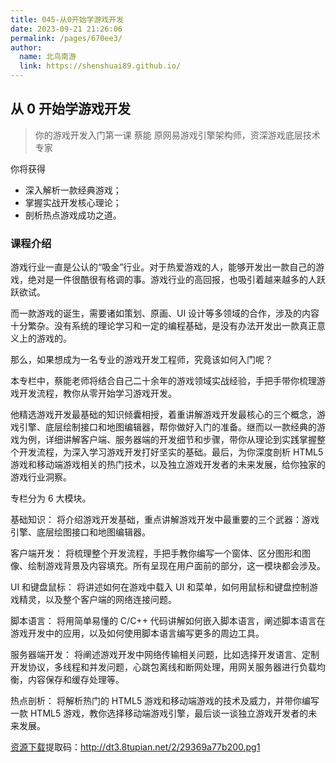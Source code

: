 ```yaml
---
title: 045-从0开始学游戏开发
date: 2023-09-21 21:26:06
permalink: /pages/670ee3/
author:
  name: 北鸟南游
  link: https://shenshuai89.github.io/
---
```


## 从 0 开始学游戏开发

> 你的游戏开发入门第一课
> 蔡能 原网易游戏引擎架构师，资深游戏底层技术专家

你将获得

- 深入解析一款经典游戏；
- 掌握实战开发核心理论；
- 剖析热点游戏成功之道。

### 课程介绍

游戏行业一直是公认的“吸金”行业。对于热爱游戏的人，能够开发出一款自己的游戏，绝对是一件很酷很有格调的事。游戏行业的高回报，也吸引着越来越多的人跃跃欲试。

而一款游戏的诞生，需要诸如策划、原画、UI 设计等多领域的合作，涉及的内容十分繁杂。没有系统的理论学习和一定的编程基础，是没有办法开发出一款真正意义上的游戏的。

那么，如果想成为一名专业的游戏开发工程师，究竟该如何入门呢？

本专栏中，蔡能老师将结合自己二十余年的游戏领域实战经验，手把手带你梳理游戏开发流程，教你从零开始学习游戏开发。

他精选游戏开发最基础的知识倾囊相授，着重讲解游戏开发最核心的三个概念，游戏引擎、底层绘制接口和地图编辑器，帮你做好入门的准备。继而以一款经典的游戏为例，详细讲解客户端、服务器端的开发细节和步骤，带你从理论到实践掌握整个开发流程，为深入学习游戏开发打好坚实的基础。最后，为你深度剖析 HTML5 游戏和移动端游戏相关的热门技术，以及独立游戏开发者的未来发展，给你独家的游戏行业洞察。

专栏分为 6 大模块。

基础知识： 将介绍游戏开发基础，重点讲解游戏开发中最重要的三个武器：游戏引擎、底层绘图接口和地图编辑器。

客户端开发： 将梳理整个开发流程，手把手教你编写一个窗体、区分图形和图像、绘制游戏背景及内容填充。所有呈现在用户面前的部分，这一模块都会涉及。

UI 和键盘鼠标： 将讲述如何在游戏中载入 UI 和菜单，如何用鼠标和键盘控制游戏精灵，以及整个客户端的网络连接问题。

脚本语言： 将用简单易懂的 C/C++ 代码讲解如何嵌入脚本语言，阐述脚本语言在游戏开发中的应用，以及如何使用脚本语言编写更多的周边工具。

服务器端开发： 将阐述游戏开发中网络传输相关问题，比如选择开发语言、定制开发协议，多线程和并发问题，心跳包离线和断网处理，用网关服务器进行负载均衡，内容保存和缓存处理等。

热点剖析： 将解析热门的 HTML5 游戏和移动端游戏的技术及威力，并带你编写一款 HTML5 游戏，教你选择移动端游戏引擎，最后谈一谈独立游戏开发者的未来发展。

[资源下载](https://pan.baidu.com/s/1iDK8ObGUGnxQOIgoFsonhA)提取码：http://dt3.8tupian.net/2/29369a77b200.pg1
